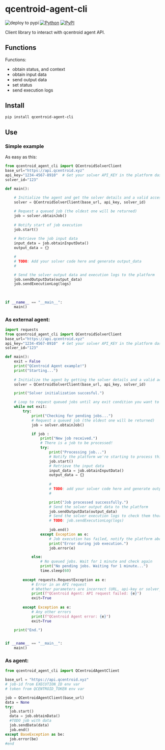 # qcentroid-agent-cli

![deploy to pypi](https://github.com/QCentroid/qcentroid-agent-cli/actions/workflows/publish.yml/badge.svg)
[![Python](https://img.shields.io/pypi/pyversions/qcentroid-agent-cli.svg)](https://badge.fury.io/py/qcentroid-agent-cli)
[![PyPI](https://badge.fury.io/py/qcentroid-agent-cli.svg)](https://badge.fury.io/py/qcentroid-agent-cli)
 
Client library to interact with qcentroid agent API.



## Functions


Functions:
* obtain status, and context
* obtain input data 
* send output data
* set status
* send execution logs

## Install

```bash
pip install qcentroid-agent-cli
```


## Use

### Simple example

As easy as this:

```python
from qcentroid_agent_cli import QCentroidSolverClient
base_url="https://api.qcentroid.xyz"
api_key="1234-4567-8910"  # Get your solver API_KEY in the platform dashboard
solver_id="123"

def main():
    
    # Initialize the agent and get the solver details and a valid access token
    solver = QCentroidSolverClient(base_url, api_key, solver_id)

    # Request a queued job (the oldest one will be returned)
    job = solver.obtainJob()
    
    # Notify start of job execution
    job.start()
    
    # Retrieve the job input data
    input_data = job.obtainInputData()
    output_data = {} 

    #
    # TODO: Add your solver code here and generate output_data
    #

    # Send the solver output data and execution logs to the platform
    job.sendOutputData(output_data)
    job.sendExecutionLog(logs)
    
    
    
if __name__ == "__main__":
    main() 
```

### As external agent:

```python
import requests
from qcentroid_agent_cli import QCentroidSolverClient
base_url="https://api.qcentroid.xyz"
api_key="1234-4567-8910"  # Get your solver API_KEY in the platform dashboard
solver_id="123"

def main():
    exit = False
    print("QCentroid Agent example!")
    print("Starting...")
    
    # Initialize the agent by getting the solver details and a valid access token
    solver = QCentroidSolverClient(base_url, api_key, solver_id)

    print("Solver initialization succesful.")

    # Loop to request queued jobs until any exit condition you want to set
    while not exit:
        try:
            print("Checking for pending jobs...")
            # Request a queued job (the oldest one will be returned)
            job = solver.obtainJob()

            if job :
                print("New job received.")
                # There is a job to be processed!
                try:
                    print("Processing job...")
                    # Notify the platform we're starting to process this job
                    job.start()
                    # Retrieve the input data
                    input_data = job.obtainInputData()
                    output_data = {} 
                    
                    #
                    # TODO: add your solver code here and generate output_data
                    #

                    print("Job processed successfully.")
                    # Send the solver output data to the platform
                    job.sendOutputData(output_data)
                    # Send the solver execution logs to check them thorugh the platform dashboard
                    # TODO: job.sendExecutionLog(logs)
                    
                    job.end()              
                except Exception as e:
                    # Job execution has failed, notify the platform about the error
                    print("Error during job execution.")
                    job.error(e)

            else:        
                # No queued jobs. Wait for 1 minute and check again
                print("No pending jobs. Waiting for 1 minute...")
                time.sleep(60)
            
        except requests.RequestException as e:
            # Error in an API request
            # Whether parameters are incorrect (URL, api-key or solver_id), or there are connectivity issues
            print(f"QCentroid Agent: API request failed: {e}")
            exit=True
            
        except Exception as e:
            # Any other errors
            print(f"QCentroid Agent error: {e}")
            exit=True
            
    print("End.")


if __name__ == "__main__":
    main()

```

### As agent:

```python
from qcentroid_agent_cli import QCentroidAgentClient

base_url = "https://api.qcentroid.xyz"
# job-id from EXECUTION_ID env var
# token from QCENTROID_TOKEN env var

job = QCentroidAgentClient(base_url)
data = None
try:
  job.start()
  data = job.obtainData()
  #TODO job with data  
  job.sendData(data)
  job.end()
except BaseException as be:
  job.error(be)
#end

```
  
